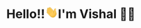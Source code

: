 # <p align="center">️ **Hello!!<img src="./assets/wave.gif" alt="waving hand" width="30px">I'm Vishal** 🎯️🚀️</p>
